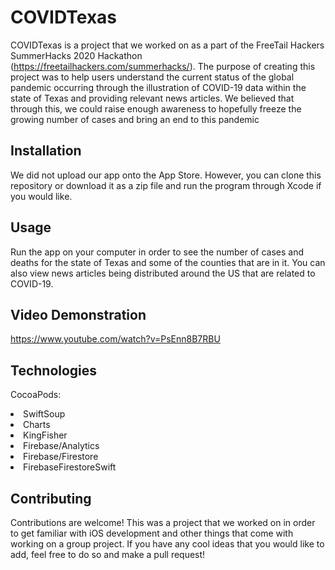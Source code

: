 # COVIDTexas
COVIDTexas is a project that we worked on as a part of the FreeTail Hackers SummerHacks 2020 Hackathon (https://freetailhackers.com/summerhacks/). The purpose of creating this project was to help users understand the current status of the global pandemic occurring through the illustration of COVID-19 data within the state of Texas and providing relevant news articles. We believed that through this, we could raise enough awareness to hopefully freeze the growing number of cases and bring an end to this pandemic

## Installation
We did not upload our app onto the App Store. However, you can clone this repository or download it as a zip file and run the program through Xcode if you would like.

## Usage
Run the app on your computer in order to see the number of cases and deaths for the state of Texas and some of the counties that are in it. You can also view news articles being distributed around the US that are related to COVID-19.

## Video Demonstration
https://www.youtube.com/watch?v=PsEnn8B7RBU

## Technologies
CocoaPods:
<li> SwiftSoup </li>
<li> Charts </li>
<li> KingFisher </li>
<li> Firebase/Analytics </li>
<li> Firebase/Firestore </li>
<li> FirebaseFirestoreSwift </li>

## Contributing
Contributions are welcome! This was a project that we worked on in order to get familiar with iOS development and other things that come with working on a group project. If you have any cool ideas that you would like to add, feel free to do so and make a pull request!